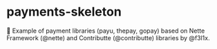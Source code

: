 # payments-skeleton
🎁  Example of payment libraries (payu, thepay, gopay) based on Nette Framework (@nette) and Contributte (@contributte) libraries by @f3l1x.
